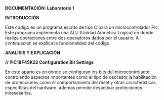 **DOCUMENTACIÓN: Laboratorio 1**

**INTRODUCCIÓN**

Este codigo es un programa escrito de tipo C para un microcontrolador Pic. Este programa implementa una ALU (Unidad Arimetica Logica) en donde realiza operaciones entre dos operadores dados por el usuario. A continuación se explica la funcionalidad del codigo.

**ANALISIS Y EXPLICACIÓN**

**// PIC18F45K22 Configuration Bit Settings**

En este aparto es en donde se configuran los bits del microcontrolador controlando aspectos importantes como el tipo de oscilador,la habilitación de protecciones,como el comportamiento del reset y otras caracteristicas especificas del hardware, ademas permite desactivar protecciones innesesarias.


